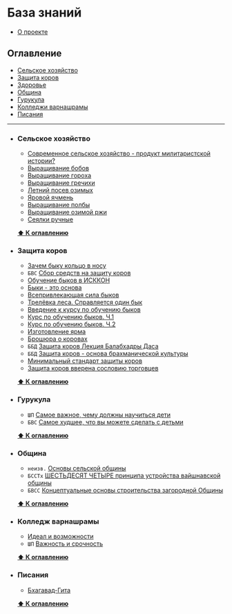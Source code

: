 # База знаний 

* [О проекте](./README.md#о-проекте)


## Оглавление

* [Сельское хозяйство](#сельское-хозяйство)
* [Защита коров](#защита-коров)
* [Здоровье](./materials/health.md)
* [Община](#община)
* [Гурукула](#гурукула)
* [Колледжи варнашрамы](#колледж-варнашрамы)
* [Писания](#писания)

***

* ### Сельское хозяйство
    * [Современное сельское хозяйство - продукт милитаристской истории?](https://prostayajizn.ru/problemy-selskogo-khozyajstva/sovremennoe-selskoe-khozyajstvo-produkt-militaristskoj-istorii.html) 
    * [Выращивание бобов](https://vk.com/wall-183099234_634) 
    * [Выращивание гороха](https://vk.com/wall-183099234_558) 
    * [Выращивание гречихи](https://vk.com/wall-183099234_359) 
    * [Летний посев озимых](https://vk.com/wall-183099234_667) 
    * [Яровой ячмень](https://vk.com/wall-183099234_528) 
    * [Выращивание полбы](https://vk.com/wall-183099234_464) 
    * [Выращивание озимой ржи](https://vk.com/wall-183099234_375) 
    * [Сеялки ручные](https://vk.com/wall-183099234_535)

    **[⬆ К оглавлению](#оглавление)**

* ### Защита коров
    * [Зачем быку кольцо в носу](https://prostayajizn.ru/zachem-byku-koltso-v-nosu.html) 
    * `БВС` [Cбор средств на защиту коров](https://prostayajizn.ru/bkhakti-vikasha-svami-o-zashchite-korov.html) 
    * [Обучение быков в ИСККОН](https://prostayajizn.ru/vseprivlekayushchaya-sila-bykov/obuchenie-bykov-v-iskkon.html) 
    * [Быки - это основа](https://prostayajizn.ru/vseprivlekayushchaya-sila-bykov/byki-eto-osnova.html) 
    * [Всепривлекающая сила быков](https://prostayajizn.ru/vseprivlekayushchaya-sila-bykov/vseprivlekayushchaya-sila-bykov-otzyvy-so-vsego-mira.html) 
    * [Трелёвка леса. Справляется один бык](https://prostayajizn.ru/vseprivlekayushchaya-sila-bykov/treljovka-lesa-spravlyaetsya-odin-byk.html) 
    * [Введение к курсу по обучению быков](https://prostayajizn.ru/obuchenie-volov.html) 
    * [Курс по обучению быков. Ч.1](https://prostayajizn.ru/obuchenie-volov-chetyre-uroka-ot-balabkhadry-dasa.html) 
    * [Курс по обучению быков. Ч.2](https://prostayajizn.ru/obuchenie-volov-3.html) 
    * [Изготовление ярма](https://prostayajizn.ru/izgotovlenie-yarma.html) 
    * [Брошюра о коровах](https://prostayajizn.ru/broshyura-o-korovakh.html) 
    * `ББД` [Защита коров Лекция Балабхадры Даса](https://prostayajizn.ru/zashchita-korov/zashchita-korov-lektsiya-balabkhadry-dasa.html)
    * `ББД` [Защита коров - основа брахманической культуры](https://prostayajizn.ru/zashchita-korov/zashchita-korov-lektsiya-balabkhadry-dasa.html)
    * [Минимальный стандарт защиты коров](https://prostayajizn.ru/zashchita-korov/minimalnyj-standart-zashchity-korov.html)
    * [Защита коров вверена сословию торговцев](https://prostayajizn.ru/shrila-prabkhupada-o-varnashrame-i-zashchite-korov/zashchita-korov-vverena-sosloviyu-torgovtsev.html)

    **[⬆ К оглавлению](#оглавление)**

* ### Гурукула
    * `ШП` [Самое важное, чему должны научиться дети](https://vk.com/wall-184671411_15) 
    * `БВС` [Самое худшее, что вы можете сделать с детьми](https://bvks.ru/reader/articles/samoe_hudshee/) 

    **[⬆ К оглавлению](#оглавление)**

* ### Община

    * `неизв.` [Основы сельской общины](./materials/community/community-basic.md)
    * `БССТх` [ШЕСТЬДЕСЯТ ЧЕТЫРЕ принципа устройства вайшнавской общины](./materials/community/community-64-bsst.md)
    * `БВСС` [Концептуальные основы строительства загородной Общины](./materials/community/community-concept.md)

    **[⬆ К оглавлению](#оглавление)**

* ### Колледж варнашрамы
    * [Идеал и возможности](https://vk.com/wall-139508666_857) 
    * `ШП` [Важность и срочность](https://vk.com/@-58154410-kolledzh-varnashramy-neobhodimo-osnovat-nemedlenno) 

    **[⬆ К оглавлению](#оглавление)**

* ### Писания
    * [Бхагавад-Гита](./materials/Бхагавад-Гита.md)
    
    **[⬆ К оглавлению](#оглавление)**
